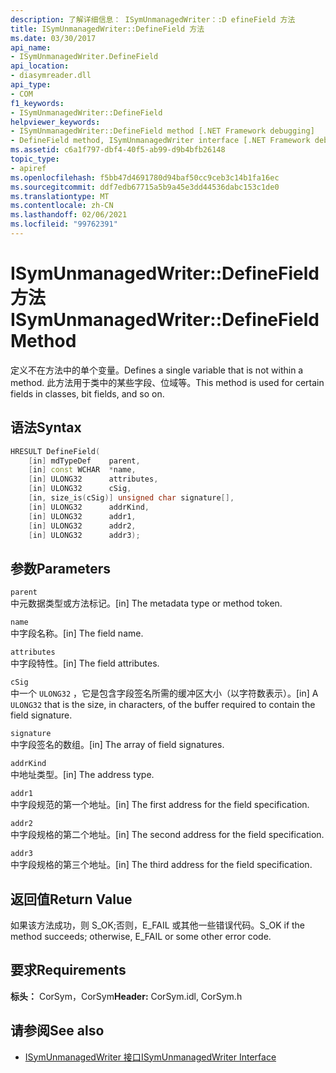 ```yaml
---
description: 了解详细信息： ISymUnmanagedWriter：:D efineField 方法
title: ISymUnmanagedWriter::DefineField 方法
ms.date: 03/30/2017
api_name:
- ISymUnmanagedWriter.DefineField
api_location:
- diasymreader.dll
api_type:
- COM
f1_keywords:
- ISymUnmanagedWriter::DefineField
helpviewer_keywords:
- ISymUnmanagedWriter::DefineField method [.NET Framework debugging]
- DefineField method, ISymUnmanagedWriter interface [.NET Framework debugging]
ms.assetid: c6a1f797-dbf4-40f5-ab99-d9b4bfb26148
topic_type:
- apiref
ms.openlocfilehash: f5bb47d4691780d94baf50cc9ceb3c14b1fa16ec
ms.sourcegitcommit: ddf7edb67715a5b9a45e3dd44536dabc153c1de0
ms.translationtype: MT
ms.contentlocale: zh-CN
ms.lasthandoff: 02/06/2021
ms.locfileid: "99762391"
---
```

# <a name="isymunmanagedwriterdefinefield-method"></a><span data-ttu-id="7f559-103">ISymUnmanagedWriter::DefineField 方法</span><span class="sxs-lookup"><span data-stu-id="7f559-103">ISymUnmanagedWriter::DefineField Method</span></span>

<span data-ttu-id="7f559-104">定义不在方法中的单个变量。</span><span class="sxs-lookup"><span data-stu-id="7f559-104">Defines a single variable that is not within a method.</span></span> <span data-ttu-id="7f559-105">此方法用于类中的某些字段、位域等。</span><span class="sxs-lookup"><span data-stu-id="7f559-105">This method is used for certain fields in classes, bit fields, and so on.</span></span>  
  
## <a name="syntax"></a><span data-ttu-id="7f559-106">语法</span><span class="sxs-lookup"><span data-stu-id="7f559-106">Syntax</span></span>  
  
```cpp  
HRESULT DefineField(  
    [in] mdTypeDef    parent,  
    [in] const WCHAR  *name,  
    [in] ULONG32      attributes,  
    [in] ULONG32      cSig,  
    [in, size_is(cSig)] unsigned char signature[],  
    [in] ULONG32      addrKind,  
    [in] ULONG32      addr1,  
    [in] ULONG32      addr2,  
    [in] ULONG32      addr3);  
```  
  
## <a name="parameters"></a><span data-ttu-id="7f559-107">参数</span><span class="sxs-lookup"><span data-stu-id="7f559-107">Parameters</span></span>  

 `parent`  
 <span data-ttu-id="7f559-108">中元数据类型或方法标记。</span><span class="sxs-lookup"><span data-stu-id="7f559-108">[in] The metadata type or method token.</span></span>  
  
 `name`  
 <span data-ttu-id="7f559-109">中字段名称。</span><span class="sxs-lookup"><span data-stu-id="7f559-109">[in] The field name.</span></span>  
  
 `attributes`  
 <span data-ttu-id="7f559-110">中字段特性。</span><span class="sxs-lookup"><span data-stu-id="7f559-110">[in] The field attributes.</span></span>  
  
 `cSig`  
 <span data-ttu-id="7f559-111">中一个 `ULONG32` ，它是包含字段签名所需的缓冲区大小（以字符数表示）。</span><span class="sxs-lookup"><span data-stu-id="7f559-111">[in] A `ULONG32` that is the size, in characters, of the buffer required to contain the field signature.</span></span>  
  
 `signature`  
 <span data-ttu-id="7f559-112">中字段签名的数组。</span><span class="sxs-lookup"><span data-stu-id="7f559-112">[in] The array of field signatures.</span></span>  
  
 `addrKind`  
 <span data-ttu-id="7f559-113">中地址类型。</span><span class="sxs-lookup"><span data-stu-id="7f559-113">[in] The address type.</span></span>  
  
 `addr1`  
 <span data-ttu-id="7f559-114">中字段规范的第一个地址。</span><span class="sxs-lookup"><span data-stu-id="7f559-114">[in] The first address for the field specification.</span></span>  
  
 `addr2`  
 <span data-ttu-id="7f559-115">中字段规格的第二个地址。</span><span class="sxs-lookup"><span data-stu-id="7f559-115">[in] The second address for the field specification.</span></span>  
  
 `addr3`  
 <span data-ttu-id="7f559-116">中字段规格的第三个地址。</span><span class="sxs-lookup"><span data-stu-id="7f559-116">[in] The third address for the field specification.</span></span>  
  
## <a name="return-value"></a><span data-ttu-id="7f559-117">返回值</span><span class="sxs-lookup"><span data-stu-id="7f559-117">Return Value</span></span>  

 <span data-ttu-id="7f559-118">如果该方法成功，则 S_OK;否则，E_FAIL 或其他一些错误代码。</span><span class="sxs-lookup"><span data-stu-id="7f559-118">S_OK if the method succeeds; otherwise, E_FAIL or some other error code.</span></span>  
  
## <a name="requirements"></a><span data-ttu-id="7f559-119">要求</span><span class="sxs-lookup"><span data-stu-id="7f559-119">Requirements</span></span>  

 <span data-ttu-id="7f559-120">**标头：** CorSym，CorSym</span><span class="sxs-lookup"><span data-stu-id="7f559-120">**Header:** CorSym.idl, CorSym.h</span></span>  
  
## <a name="see-also"></a><span data-ttu-id="7f559-121">请参阅</span><span class="sxs-lookup"><span data-stu-id="7f559-121">See also</span></span>

- [<span data-ttu-id="7f559-122">ISymUnmanagedWriter 接口</span><span class="sxs-lookup"><span data-stu-id="7f559-122">ISymUnmanagedWriter Interface</span></span>](isymunmanagedwriter-interface.md)
